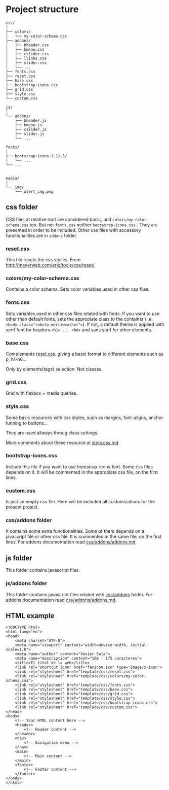 # Project structure

```
css/
│
├── colors/
│   └── my-color-schema.css
├── addons/
│   ├── bheader.css
│   ├── bmenu.css
│   ├── cslider.css
│   ├── llinks.css
│   ├── slider.css
│   └── ...
├── fonts.css
├── reset.css
├── base.css
├── bootstrap-icons.css
├── grid.css
├── style.css
└── custom.css

js/
│
└── addons/
    ├── bheader.js
    ├── bmenu.js
    ├── cslider.js
    ├── slider.js
    └── ...

fonts/
│
├── bootstrap-icons-1.11.3/
│   └── ...
└── ...


media/
│
└── img/
    └── alert_img.png

```
## css folder
CSS files at relative root are considered basic, and ```colors/my-color-schema.css``` too. But not ```fonts.css``` neither ```bootstrap-icons.css``` . They are presented in order to be included. Other css files with accessory functionalities are in ```addons``` folder.

### reset.css
This file resets the css styiles. From http://meyerweb.com/eric/tools/css/reset/ 

### colors/my-color-schema.css
Contains a color schema. Sets color variables used in other css files.

### fonts.css
Sets variables used in other css files related with fonts. If you want to use other than default fonts,
sets the appropiate class to the container (i.e. ```<body class="roboto-merriweather">```). If not, a default theme is applied with serif font for headers ```<h1> ... <h6>``` and sans serif for other elements.

### base.css
Complements [reset.css](#resetcss), giving a basic format to different elements such as p, h1-h6...

Only by elements(tags) selection. Not classes.

### grid.css
Grid with flexbox + media queries.

### style.css
Some basic resources with css styles, such as margins, font-aligns, anchor tunning to buttons...

They are used allways throug class settings.

More comments about these resource at [style.css.md](css/style.css.md)

### bootstrap-icons.css
Include this file if you want to use bootstrap-icons font. Some css files depends on it. It will be commented in the appropiate css file, on the first lines.

### custom.css
Is just an empty css file. Here will be included all customizations for the present project.

### css/addons folder
It contains some extra functionalities. Some of them depends on a javascript file or other css file. It is commented in the same file, on the first lines.
For addons documentation read [css/addons/addons.md](css/addons/addons.md).

## js folder
This folder contains javascript files.
### js/addons folder
This folder contains javascript files related with [css/addons](#cssaddons-folder) folder.
For addons documentation read [css/addons/addons.md](css/addons/addons.md).


## HTML example
```
<!DOCTYPE html>
<html lang="en">
<head>
    <meta charset="UTF-8">
    <meta name="viewport" content="width=device-width, initial-scale=1.0">
    <meta name="author" content="Xavier Sala">
    <meta name="description" content="160 - 175 caracteres">
    <title>El títol de la web</title>
    <link rel="shortcut icon" href="favicon.ico" type="image/x-icon">
    <link rel="stylesheet" href="template/css/reset.css">
    <link rel="stylesheet" href="template/css/colors/my-color-schema.css">
    <link rel="stylesheet" href="template/css/fonts.css">
    <link rel="stylesheet" href="template/css/base.css">
    <link rel="stylesheet" href="template/css/grid.css">
    <link rel="stylesheet" href="template/css/style.css">
    <link rel="stylesheet" href="template/css/bootstrap-icons.css">
    <link rel="stylesheet" href="template/css/custom.css">
</head>
<body>
    <!-- Your HTML content here -->
    <header>
        <!-- Header content -->
    </header>
    <nav>
        <!-- Navigation menu -->
    </nav>
    <main>
        <!-- Main content -->
    </main>
    <footer>
        <!-- Footer content -->
    </footer>
</body>
</html>
```